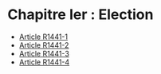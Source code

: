 # Chapitre Ier : Election

* [Article R1441-1](./LEGIARTI000018536615.md)
* [Article R1441-2](./LEGIARTI000018536613.md)
* [Article R1441-3](./LEGIARTI000018536611.md)
* [Article R1441-4](./LEGIARTI000018536609.md)
